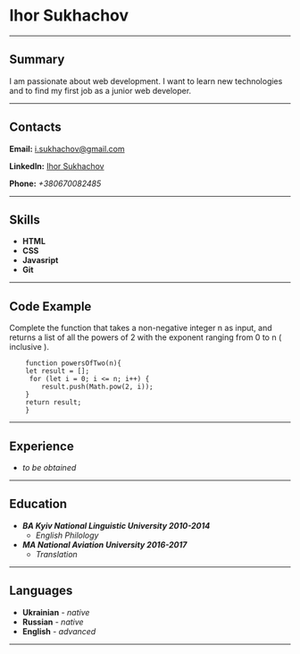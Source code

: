 # Ihor Sukhachov  

***  

## Summary  

I am passionate about web development. I want to learn new technologies and to find my first job as a junior web developer.  

***  

## Contacts
**Email:** <i.sukhachov@gmail.com>  

**LinkedIn:** [Ihor Sukhachov](https://www.linkedin.com/in/ihor-sukhachov/)  

**Phone:** *+380670082485*

***  

## Skills  
- **HTML**  
- **CSS**  
- **Javasript**  
- **Git**

***  

## Code Example 
Complete the function that takes a non-negative integer n as input, and returns a list of all the powers of 2 with the  exponent ranging from 0 to n ( inclusive ). 
```
    function powersOfTwo(n){
    let result = [];
     for (let i = 0; i <= n; i++) {
        result.push(Math.pow(2, i));
    }
    return result;
    }  
```  
***  

## Experience  
- *to be obtained*

---

## Education  
- ***BA Kyiv National Linguistic University 2010-2014***  
    - *English Philology*  
- ***MA National Aviation University 2016-2017***  
    - *Translation*

---

## Languages  
- **Ukrainian** - *native*  
- **Russian** - *native*  
- **English** - *advanced*

---